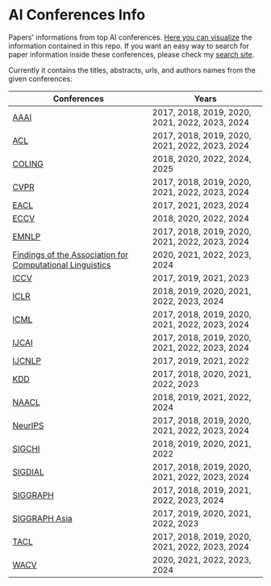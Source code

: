 # AI Conferences Info

Papers' informations from top AI conferences. [Here you can visualize](https://flatgithub.com/george-gca/ai_conferences_info/) the information contained in this repo.
If you want an easy way to search for paper information inside these conferences, please check my [search site](https://georgegca.pythonanywhere.com/).

Currently it contains the titles, abstracts, urls, and authors names from the given conferences:

| Conferences | Years |
| --- | --- |
| [AAAI](https://www.aaai.org/Library/AAAI/aaai-library.php) | 2017, 2018, 2019, 2020, 2021, 2022, 2023, 2024 |
| [ACL](https://aclanthology.org/venues/acl/) | 2017, 2018, 2019, 2020, 2021, 2022, 2023, 2024 |
| [COLING](https://aclanthology.org/venues/coling/) | 2018, 2020, 2022, 2024, 2025 |
| [CVPR](https://openaccess.thecvf.com/) | 2017, 2018, 2019, 2020, 2021, 2022, 2023, 2024 |
| [EACL](https://aclanthology.org/venues/eacl/) | 2017, 2021, 2023, 2024 |
| [ECCV](https://www.ecva.net/papers.php) | 2018, 2020, 2022, 2024 |
| [EMNLP](https://aclanthology.org/venues/emnlp/) | 2017, 2018, 2019, 2020, 2021, 2022, 2023, 2024 |
| [Findings of the Association for Computational Linguistics](https://aclanthology.org/venues/findings/) | 2020, 2021, 2022, 2023, 2024 |
| [ICCV](https://openaccess.thecvf.com/) | 2017, 2019, 2021, 2023 |
| [ICLR](https://openreview.net/group?id=ICLR.cc) | 2018, 2019, 2020, 2021, 2022, 2023, 2024 |
| [ICML](https://proceedings.mlr.press/) | 2017, 2018, 2019, 2020, 2021, 2022, 2023, 2024 |
| [IJCAI](https://www.ijcai.org/) | 2017, 2018, 2019, 2020, 2021, 2022, 2023, 2024 |
| [IJCNLP](https://aclanthology.org/venues/ijcnlp/) | 2017, 2019, 2021, 2022 |
| [KDD](https://kdd.org/) | 2017, 2018, 2020, 2021, 2022, 2023 |
| [NAACL](https://aclanthology.org/venues/naacl/) | 2018, 2019, 2021, 2022, 2024 |
| [NeurIPS](https://proceedings.neurips.cc/) | 2017, 2018, 2019, 2020, 2021, 2022, 2023, 2024 |
| [SIGCHI](https://sigchi.org/) | 2018, 2019, 2020, 2021, 2022 |
| [SIGDIAL](https://aclanthology.org/sigs/sigdial/) | 2017, 2018, 2019, 2020, 2021, 2022, 2023, 2024 |
| [SIGGRAPH](https://www.siggraph.org/siggraph-events/conferences/) | 2017, 2018, 2019, 2021, 2022, 2023, 2024 |
| [SIGGRAPH Asia](https://www.siggraph.org/siggraph-events/conferences/) | 2017, 2019, 2020, 2021, 2022, 2023 |
| [TACL](https://aclanthology.org/venues/tacl/) | 2017, 2018, 2019, 2020, 2021, 2022, 2023, 2024 |
| [WACV](https://openaccess.thecvf.com/) | 2020, 2021, 2022, 2023, 2024 |
